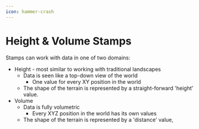 ```yaml
---
icon: hammer-crash
---
```


# Height & Volume Stamps

Stamps can work with data in one of two domains:

* Height - most similar to working with traditional landscapes
  * Data is seen like a top-down view of the world
    * One value for every XY position in the world
  * The shape of the terrain is represented by a straight-forward 'height' value.
* Volume
  * Data is fully volumetric
    * Every XYZ position in the world has its own values
  * The shape of the terrain is represented by a 'distance' value, &#x20;


